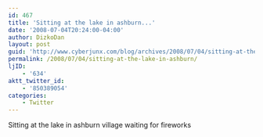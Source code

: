 ```yaml
---
id: 467
title: 'Sitting at the lake in ashburn...'
date: '2008-07-04T20:24:00-04:00'
author: DizkoDan
layout: post
guid: 'http://www.cyberjunx.com/blog/archives/2008/07/04/sitting-at-the-lake-in-ashburn/'
permalink: /2008/07/04/sitting-at-the-lake-in-ashburn/
ljID:
    - '634'
aktt_twitter_id:
    - '850389054'
categories:
    - Twitter
---
```


Sitting at the lake in ashburn village waiting for fireworks